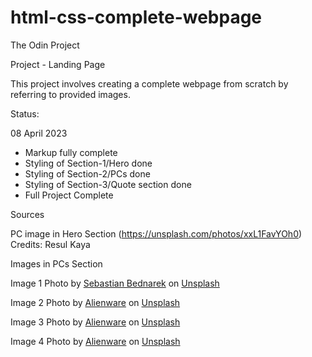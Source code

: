 # html-css-complete-webpage

The Odin Project

Project - Landing Page

This project involves creating a complete webpage from scratch by referring to provided images.

Status:

08 April 2023

- Markup fully complete
- Styling of Section-1/Hero done
- Styling of Section-2/PCs done
- Styling of Section-3/Quote section done
- Full Project Complete

Sources

PC image in Hero Section (https://unsplash.com/photos/xxL1FavYOh0) Credits: Resul Kaya

Images in PCs Section

Image 1 Photo by <a href="https://unsplash.com/@abeso?utm_source=unsplash&utm_medium=referral&utm_content=creditCopyText">Sebastian Bednarek</a> on <a href="https://unsplash.com/photos/x2Z0uNj-Quo?utm_source=unsplash&utm_medium=referral&utm_content=creditCopyText">Unsplash</a>

Image 2 Photo by <a href="https://unsplash.com/@alienwaregaming?utm_source=unsplash&utm_medium=referral&utm_content=creditCopyText">Alienware</a> on <a href="https://unsplash.com/photos/Bp3KmTZQlfw?utm_source=unsplash&utm_medium=referral&utm_content=creditCopyText">Unsplash</a>

Image 3 Photo by <a href="https://unsplash.com/@alienwaregaming?utm_source=unsplash&utm_medium=referral&utm_content=creditCopyText">Alienware</a> on <a href="https://unsplash.com/photos/Bp3KmTZQlfw?utm_source=unsplash&utm_medium=referral&utm_content=creditCopyText">Unsplash</a>

Image 4 Photo by <a href="https://unsplash.com/@alienwaregaming?utm_source=unsplash&utm_medium=referral&utm_content=creditCopyText">Alienware</a> on <a href="https://unsplash.com/photos/Bp3KmTZQlfw?utm_source=unsplash&utm_medium=referral&utm_content=creditCopyText">Unsplash</a>
